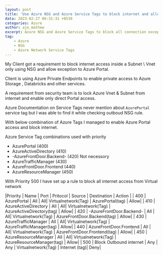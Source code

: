```yaml
---
layout: post
title: 'Use Azure NSG and Azure Service Tags to block internet and allow to Azure Portal'
data: 2023-02-27 06:31:31 +0530
categories: Azure
author: ajo_mathew
excerpt: Azure NSG and Azure Service Tags to block all connection except to Azure Portal, this is an undocumented feature available with Azure
tag:
    - Azure
    - NSG
    - Azure Network Service Tags
---
```


My Client got a requirement to block internet access inside a Subnet \ Vnet only using NSG and allow exception to Azure Portal.

Client is using Azure Private Endpoints to enable private access to Azure Storage , Databricks and other services.

A requirement from security team is to lock Azure Vnet & Subnet from internet and enable only direct Portal access.

Azure Documentation on Service Tags never mention about `AzurePortal` service tag but I was able to find it while checking outboud NSG rule.

With below combination of Azure Tags I managed to enable Azure Portal access and block internet.

Azure Service Tag combinations used with priority

 * AzurePortal (400)
 * AzureActiveDirectory (410)
 * -AzureFrontDoor.Backend- (420) Not necessory
 * AzureTrafficManager (430)
 * AzureFrontDoor.Frontend (440)
 * AzureResourceManager (450)
 
With Priority 500 I have set up a rule to block all internet access from Virtual network

|Priority | Name | Port | Pritocol | Source | Destination | Action |
| 400 | AzurePortal | All | All| Virtualnetwork(Tag) | AzurePortal(tag) | Allow|
| 410 | AzureActiveDirectory | All | All| Virtualnetwork(Tag) | AzureActiveDirectory(tag) | Allow|
| 420 | -AzureFrontDoor.Backend- | All | All| Virtualnetwork(Tag) | AzureFrontDoor.Backend(tag) | Allow|
| 430 | AzureTrafficManager | All | All| Virtualnetwork(Tag) | AzureTrafficManager(tag) | Allow|
| 440 | AzureFrontDoor.Frontend | All | All| Virtualnetwork(Tag) | AzureFrontDoor.Frontend(tag) | Allow|
| 450 | AzureResourceManager | All | All| Virtualnetwork(Tag) | AzureResourceManager(tag) | Allow|
| 500 | Block Outbound internet | Any | Any | Virtualnetwork(Tag) | Internet (tag)| Deny|